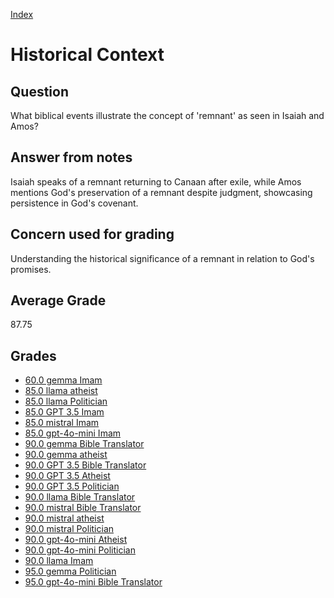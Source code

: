 
[Index](../index.md)
# Historical Context
## Question
What biblical events illustrate the concept of 'remnant' as seen in Isaiah and Amos?

## Answer from notes
Isaiah speaks of a remnant returning to Canaan after exile, while Amos mentions God's preservation of a remnant despite judgment, showcasing persistence in God's covenant.

## Concern used for grading
Understanding the historical significance of a remnant in relation to God's promises.

## Average Grade
87.75

## Grades
 * [60.0 gemma Imam](../answers/gemma_Imam/Historical_Context.md)
 * [85.0 llama atheist](../answers/llama_atheist/Historical_Context.md)
 * [85.0 llama Politician](../answers/llama_Politician/Historical_Context.md)
 * [85.0 GPT 3.5 Imam](../answers/GPT_3.5_Imam/Historical_Context.md)
 * [85.0 mistral Imam](../answers/mistral_Imam/Historical_Context.md)
 * [85.0 gpt-4o-mini Imam](../answers/gpt-4o-mini_Imam/Historical_Context.md)
 * [90.0 gemma Bible Translator](../answers/gemma_Bible_Translator/Historical_Context.md)
 * [90.0 gemma atheist](../answers/gemma_atheist/Historical_Context.md)
 * [90.0 GPT 3.5 Bible Translator](../answers/GPT_3.5_Bible_Translator/Historical_Context.md)
 * [90.0 GPT 3.5 Atheist](../answers/GPT_3.5_Atheist/Historical_Context.md)
 * [90.0 GPT 3.5 Politician](../answers/GPT_3.5_Politician/Historical_Context.md)
 * [90.0 llama Bible Translator](../answers/llama_Bible_Translator/Historical_Context.md)
 * [90.0 mistral Bible Translator](../answers/mistral_Bible_Translator/Historical_Context.md)
 * [90.0 mistral atheist](../answers/mistral_atheist/Historical_Context.md)
 * [90.0 mistral Politician](../answers/mistral_Politician/Historical_Context.md)
 * [90.0 gpt-4o-mini Atheist](../answers/gpt-4o-mini_Atheist/Historical_Context.md)
 * [90.0 gpt-4o-mini Politician](../answers/gpt-4o-mini_Politician/Historical_Context.md)
 * [90.0 llama Imam](../answers/llama_Imam/Historical_Context.md)
 * [95.0 gemma Politician](../answers/gemma_Politician/Historical_Context.md)
 * [95.0 gpt-4o-mini Bible Translator](../answers/gpt-4o-mini_Bible_Translator/Historical_Context.md)
